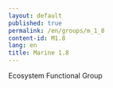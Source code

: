 ```yaml
---
layout: default
published: true
permalink: /en/groups/m_1_8
content-id: M1.8
lang: en
title: Marine 1.8
---
```


Ecosystem Functional Group
